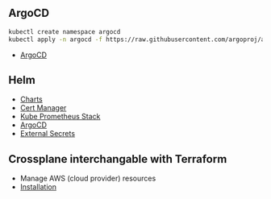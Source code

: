 ## ArgoCD

```bash
kubectl create namespace argocd
kubectl apply -n argocd -f https://raw.githubusercontent.com/argoproj/argo-cd/stable/manifests/install.yaml
```

- [ArgoCD](https://argo-cd.readthedocs.io/en/stable/getting_started/)


## Helm

- [Charts](https://artifacthub.io/)
- [Cert Manager](https://artifacthub.io/packages/helm/cert-manager/cert-manager)
- [Kube Prometheus Stack](https://artifacthub.io/packages/helm/prometheus-community/kube-prometheus-stack)
- [ArgoCD](https://artifacthub.io/packages/helm/argo/argo-cd)
- [External Secrets](https://artifacthub.io/packages/helm/external-secrets/external-secrets)

## Crossplane interchangable with Terraform

- Manage AWS (cloud provider) resources
- [Installation](https://artifacthub.io/packages/helm/crossplane/crossplane#pre-requisites)

